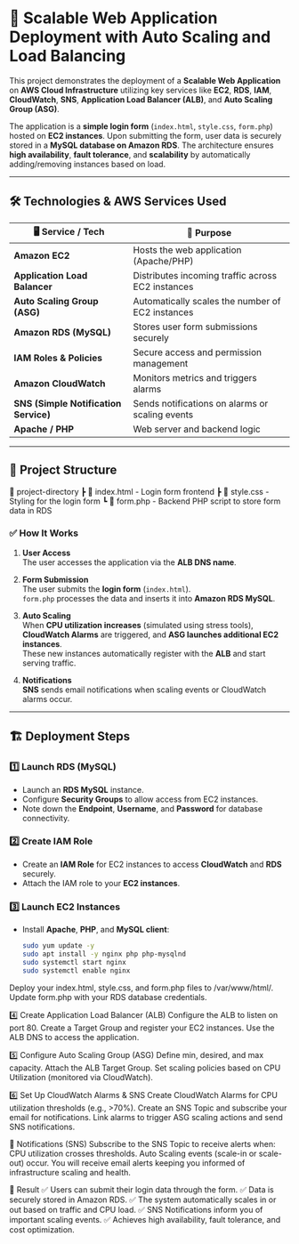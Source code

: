 # 🚀 Scalable Web Application Deployment with Auto Scaling and Load Balancing

This project demonstrates the deployment of a **Scalable Web Application** on **AWS Cloud Infrastructure** utilizing key services like **EC2**, **RDS**, **IAM**, **CloudWatch**, **SNS**, **Application Load Balancer (ALB)**, and **Auto Scaling Group (ASG)**.

The application is a **simple login form** (`index.html`, `style.css`, `form.php`) hosted on **EC2 instances**. Upon submitting the form, user data is securely stored in a **MySQL database on Amazon RDS**. The architecture ensures **high availability**, **fault tolerance**, and **scalability** by automatically adding/removing instances based on load.

---

## 🛠️ Technologies & AWS Services Used

| 🖥️ Service / Tech             | 🔧 Purpose                                          |
|-------------------------------|-----------------------------------------------------|
| **Amazon EC2**                | Hosts the web application (Apache/PHP)             |
| **Application Load Balancer** | Distributes incoming traffic across EC2 instances  |
| **Auto Scaling Group (ASG)**  | Automatically scales the number of EC2 instances   |
| **Amazon RDS (MySQL)**        | Stores user form submissions securely              |
| **IAM Roles & Policies**      | Secure access and permission management            |
| **Amazon CloudWatch**         | Monitors metrics and triggers alarms               |
| **SNS (Simple Notification Service)** | Sends notifications on alarms or scaling events |
| **Apache / PHP**              | Web server and backend logic                       |

---

## 📁 Project Structure
📂 project-directory ┣ 📄 index.html - Login form frontend ┣ 📄 style.css - Styling for the login form ┗ 📄 form.php - Backend PHP script to store form data in RDS


### ✅ How It Works

1. **User Access**  
   The user accesses the application via the **ALB DNS name**.

2. **Form Submission**  
   The user submits the **login form** (`index.html`).  
   `form.php` processes the data and inserts it into **Amazon RDS MySQL**.

3. **Auto Scaling**  
   When **CPU utilization increases** (simulated using stress tools),  
   **CloudWatch Alarms** are triggered, and **ASG launches additional EC2 instances**.  
   These new instances automatically register with the **ALB** and start serving traffic.

4. **Notifications**  
   **SNS** sends email notifications when scaling events or CloudWatch alarms occur.

---

## 🏗️ Deployment Steps

### 1️⃣ Launch RDS (MySQL)
- Launch an **RDS MySQL** instance.
- Configure **Security Groups** to allow access from EC2 instances.
- Note down the **Endpoint**, **Username**, and **Password** for database connectivity.

### 2️⃣ Create IAM Role
- Create an **IAM Role** for EC2 instances to access **CloudWatch** and **RDS** securely.
- Attach the IAM role to your **EC2 instances**.

### 3️⃣ Launch EC2 Instances
- Install **Apache**, **PHP**, and **MySQL client**:
  ```bash
  sudo yum update -y
  sudo apt install -y nginx php php-mysqlnd
  sudo systemctl start nginx
  sudo systemctl enable nginx

Deploy your index.html, style.css, and form.php files to /var/www/html/.
Update form.php with your RDS database credentials.

4️⃣ Create Application Load Balancer (ALB)
Configure the ALB to listen on port 80.
Create a Target Group and register your EC2 instances.
Use the ALB DNS to access the application.

5️⃣ Configure Auto Scaling Group (ASG)
Define min, desired, and max capacity.
Attach the ALB Target Group.
Set scaling policies based on CPU Utilization (monitored via CloudWatch).

6️⃣ Set Up CloudWatch Alarms & SNS
Create CloudWatch Alarms for CPU utilization thresholds (e.g., >70%).
Create an SNS Topic and subscribe your email for notifications.
Link alarms to trigger ASG scaling actions and send SNS notifications.

📧 Notifications (SNS)
Subscribe to the SNS Topic to receive alerts when:
CPU utilization crosses thresholds.
Auto Scaling events (scale-in or scale-out) occur.
You will receive email alerts keeping you informed of infrastructure scaling and health.

🎉 Result
✅ Users can submit their login data through the form.
✅ Data is securely stored in Amazon RDS.
✅ The system automatically scales in or out based on traffic and CPU load.
✅ SNS Notifications inform you of important scaling events.
✅ Achieves high availability, fault tolerance, and cost optimization.

